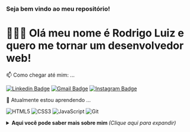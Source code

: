  ### Seja bem vindo ao meu repositório!
 # 👩🏿‍💻  Olá meu nome é Rodrigo Luiz e quero me tornar um desenvolvedor web!
 
 📫 Como chegar até mim: ...


[![Linkedin Badge](https://img.shields.io/badge/-Rodrigo_Luiz-blue?style=flat-square&logo=Linkedin&logoColor=white&link=https://www.linkedin.com/in/george-alan-fullstack-developer/)](https://www.linkedin.com/in/rodrigo-212//)
[![Gmail Badge](https://img.shields.io/badge/-rodrigoluiz212@gmail.com-c14438?style=flat-square&logo=Gmail&logoColor=white&link=mailto:rodrigoluiz212@gmail.com)](mailto:rodrigoluiz212@gmail.com)
[![Instagram Badge](https://img.shields.io/badge/-rodrigo-a43b9d?style=flat-square&logo=Instagram&logoColor=white&link=https://www.instagram.com/rodrigo_luiz212/)](https://www.instagram.com/moouro/)

🌱 Atualmente estou aprendendo ... 

![HTML5](https://img.shields.io/badge/-HTML5-E34F26?style=flat-square&logo=html5&logoColor=white) 
![CSS3](https://img.shields.io/badge/-CSS3-549FDE?style=flat-square&logo=css3&logoColor=white)
![JavaScript](https://img.shields.io/badge/-JavaScript-F7B93E?style=flat-square&logo=javascript&logoColor=fff)
![Git](https://img.shields.io/badge/-Git-F05032?style=flat-square&logo=git&logoColor=white)




<details>
<summary> <b> Aqui você pode saber mais sobre mim </b> <i>(Clique aqui para expandir)</i> </summary>

### 📖 Sobre mim

Atualmente formado no curso superior  de análise e desenvolvimento de sistemas (quero me tornar um desenvolvedor front-end) moro no Rio de Janeiro quero ser conhecido  por fazer produtos de qualidade, durabilidade e que agregam valor aos clientes e dentro de uma empresa.
Trabalho usando a web como plataforma, quero criar sites e aplicações web para todos, seguindo as principais diretivas de acessibilidade, responsividade e web semântica, sem descuidar da qualidade de código.

Satisfazer meus clientes é prioridade. Para isso, garanto um processo de desenvolvimento altamente interativo, baseado em feedback contínuo.



Hoje eu estou estudando para evoluir minhas habilidades e ser capaz de criar soluções que auxiliem os clientes e fidelizarem clientes, através de sistemas, aplicativos, web sites otimizados com SEO. Acredito que a união da tecnologia possa criar um sistema diferenciado que proporciona uma experiência rica para os usuários.
Minha jornada diária é adquirir os conhecimentos necessários, colocar a mão na massa para criar essas soluções para as pessoas e me divertir no processo.
</details>



                                   




  
  
  
  
  
  
<!--
**moouro/moouro** is a ✨ _special_ ✨ repository because its `README.md` (this file) appears on your GitHub profile.

Here are some ideas to get you started:

- 🔭 I’m currently working on ...
- 🌱 I’m currently learning ...
- 👯 I’m looking to collaborate on ...
- 🤔 I’m looking for help with ...
- 💬 Ask me about ...
- 📫 How to reach me: ...
- 😄 Pronouns: ...
- ⚡ Fun fact: ...
-->
